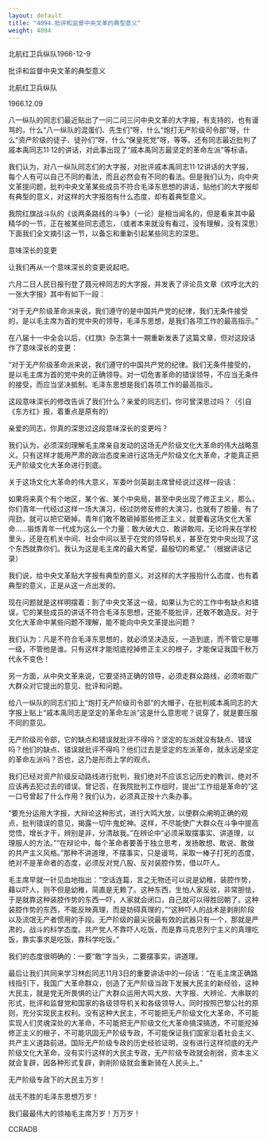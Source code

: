 ```yaml
---
layout: default
title: "4094.批评和监督中央文革的典型意义"
weight: 4094
---
```


北航红卫兵纵队1966-12-9

批评和监督中央文革的典型意义

北航红卫兵纵队

1966.12.09

八一纵队的同志们最近贴出了一问二问三问中央文革的大字报，有支持的，也有谩骂的，什么“八一纵队的混蛋们、先生们”呀，什么“炮打无产阶级司令部”呀，什么“资产阶级的徒子、徒孙们”呀，什么“保皇死党”呀，等等。还有同志最近批判了戚本禹同志11·12的讲话，对此事出现了“戚本禹同志最坚定的革命左派”等标语。

我们认为，对八一纵队同志们的大字报，对批评戚本禹同志11·12讲话的大字报，每个人有可以自己不同的看法，而且必然会有不同的看法。但是我们认为，向中央文革提问题，批判中央文革某些成员不符合毛泽东思想的讲话，贴他们的大字报却有典型的意义，对这样的大字报抱有什么态度，却有着典型意义。

我院红旗战斗队的《谈两条路线的斗争》（一论）是相当闻名的，但是看来其中最精华的一节，正在被某些同志遗忘，（或者本来就没有看过，没有理解，没有深思）下面我们全文摘引这一节，以备忘和重新引起某些同志的深思。

意味深长的变更

让我们再从一个意味深长的变更说起吧。

六月二日人民日报刊登了聂元梓同志的大字报，并发表了评论员文章《欢呼北大的一张大字报》其中有如下一段：

“对于无产阶级革命派来说，我们遵守的是中国共产党的纪律，我们无条件接受的，是以毛主席为首的党中央的领导，毛泽东思想，是我们各项工作的最高指示。”

在八届十一中全会以后，《红旗》杂志第十一期重新发表了这篇文章，但对这段话作了意味深长的变更：

“对于无产阶级革命派来说，我们遵守的中国共产党的纪律。我们无条件接受的，是以毛主席为首的党中央的正确领导。对一切危害革命的错误领导，不应当无条件的接受，而应当坚决抵制。毛泽东思想是我们各项工作的最高指示。

这段意味深长的修改告诉了我们什么？亲爱的同志们，你可曾深思过吗？（引自《东方红》报，着重点是原有的）

亲爱的同志，你真的深思过这段意味深长的变更吗？

我们认为，必须深刻理解毛主席亲自发动的这场无产阶级文化大革命的伟大战略意义。只有这样才能用严肃的政治态度来进行这场无产阶级文化大革命，才能真正把无产阶级文化大革命进行到底。

关于这场文化大革命的伟大意义，军委叶剑英副主席曾经说过这样一段话：

如果将来真个有个地区，某个省、某个中央局，甚至中央出现了修正主义，那么，你们青年一代经过这样一场大演习，经过防修反修的大演习，也就有了胆量、有了闯劲，就可以把它砸掉。青年们敢不敢砸掉那些修正主义，就要看这场文化大革命……锻炼青年一代成为这么一个力量：敢大破大立、敢讲敢闯，无论将来在学校里头，还是在机关中间、社会中间以至于在党的领导机关，甚至在党中央出现了这个东西就靠你们。我认为这是毛主席的最大希望，最殷切的希望。”（根据讲话记录）

我们说，给中央文革贴大字报有典型的意义。对这样的大字报抱什么态度，也有着典型的意义，正是从这一点出发的。

现在问题就是这样明摆着：到了中央文革这一级，如果认为它的工作中有缺点和错误，它的某些成员的讲话不符合毛泽东思想，还能不能批评，还敢不敢造反。对于文化大革命中某些问题不理解，能不能向中央文革提出问题？

我们认为：凡是不符合毛泽东思想的，就必须坚决造反，一造到底，而不管它是哪一级，不管他是谁。只有这样才能彻底挖掉修正主义的根子，才能保证我国千秋万代永不变色！

另一方面，从中央文革来说，它要坚持正确的领导，必须走群众路线，必须听取广大群众对它提出的意见、批评和问题。

给八一纵队的同志们扣上“炮打无产阶级司令部”的大帽子，在批判戚本禹同志的大字报上贴上“戚本禹同志是坚定的革命左派”这是什么意思呢？说穿了，就是要压服不同的意见。

无产阶级司令部，它的缺点和错误就批评不得吗？坚定的左派就没有缺点、错误吗？他们的缺点、错误就批评不得吗？他们过去是坚定的左派革命，就永远是坚定的革命左派吗？否也，这乃是形而上学的观点。

我们已经对资产阶级反动路线进行批判，我们绝对不应该忘记历史的教训，绝对不应该再去犯过去的错误。曾记否，在我院批判工作组时，提出“工作组是革命的”这一口号曾起了什么作用？我们认为，必须真正按十六条办事。

“要充分运用大字报，大辩论这种形式，进行大鸣大放，以便群众阐明正确的观点，批判错误的意见，揭露一切牛鬼蛇神。这样，不尽能使广大群众在斗争中提高觉悟，增长才干，辨别是非，分清敌我。”在辨论中“必须采取摆事实、讲道理，以理服人的方法。”“在辩论中，每个革命者要善于独立思考，发扬敢想、敢说、敢做的共产主义风格。”那种不讲道理，不摆事实，只是谩骂，采取一棒子打死的态度，绝对不是革命者的态度，必须反对党八股、反对装腔作势，借以吓人。

毛主席早就一针见血地指出：“空话连篇，言之无物还可以说是幼稚，装腔作势，藉以吓人，则不但是幼稚，简直是无赖了。这种东西，生怕人家反驳，非常胆怯，于是就靠这种装腔作势的东西一吓，人家就会闭口，自己就可以得胜回朝了。这种装腔作势的东西，不能反映真理，而是妨碍真理的，”“这种吓人的战术是剥削阶段以及流氓无产者惯用的手段。无产阶级的最尖锐最有效的武器只有一个，那就是严肃的，战斗的科学态度。共产党人不靠吓人吃饭，而是靠马克思列宁主义的真理吃饭，靠实事求是吃饭，靠科学吃饭。”

我们的态度很明确的：一要“敢”字当头，二要摆事实，讲道理。

最后让我们共同来学习林彪同志11月3日的重要讲话中的一段话：“在毛主席正确路线指引下，我国广大革命群众，创造了无产阶级当政下发展大民主的新经验，这种大民主，就是党无所畏惧的让广大群众运用大鸣大放、大字报、大辨论、大串联的形式，批评和监督党和国家的各级领导机关和各级领导人。同时按照巴黎公社的原则，充分实现民主权利。没有这种大民主，不可能把无产阶级文化大革命，不可能实现人们灵魂深处的大革命，不可能把无产阶级文化大革命搞深搞透，不可能挖掉修正主义的根子，不可能巩固无产阶级专政，不可能保证我们国家沿着社会主义、共产主义道路前进。国际无产阶级专政的历史经验证明，没有进行这样彻底的无产阶级文化大革命，没有实行这样的大民主专政，无产阶级专政就会削弱，资本主义就会复辟，因各种形式复辟，剥削阶级就会重新骑在人民头上。”

无产阶级专政下的大民主万岁！

战无不胜的毛泽东思想万岁！

我们最最伟大的领袖毛主席万岁！万万岁！

CCRADB

